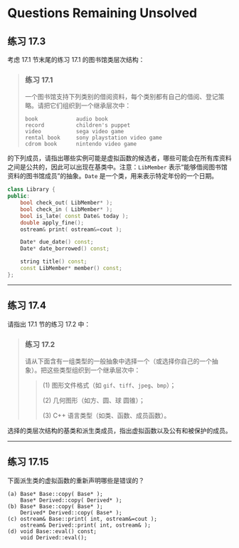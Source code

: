 # Questions Remaining Unsolved

## 练习 17.3

考虑 17.1 节末尾的练习 17.1 的图书馆类层次结构：

>
> ### 练习 17.1
>
> 一个图书馆支持下列类别的借阅资料，每个类别都有自己的借阅、登记策略。请把它们组织到一个继承层次中：
>
> ```
> book            audio book
> record          children's puppet
> video           sega video game
> rental book     sony playstation video game
> cdrom book      nintendo video game
> ```
>

的下列成员，请指出哪些实例可能是虚拟函数的候选者，哪些可能会在所有库资料之间是公共的，因此可以出现在基类中。注意：`LibMember` 表示“能够借阅图书馆资料的图书馆成员”的抽象。`Date` 是一个类，用来表示特定年份的一个日期。

```c++
class Library {
public:
    bool check_out( LibMember* );
    bool check_in ( LibMember* );
    bool is_late( const Date& today );
    double apply_fine();
    ostream& print( ostream&=cout );

    Date* due_date() const;
    Date* date_borrowed() const;

    string title() const;
    const LibMember* member() const;
};
```

---

## 练习 17.4

请指出 17.1 节的练习 17.2 中：

> ### 练习 17.2
>
> 请从下面含有一组类型的一般抽象中选择一个（或选择你自己的一个抽象）。把这些类型组织到一个继承层次中：
>
> > (1) 图形文件格式（如 `gif`、`tiff`、`jpeg`、`bmp`）；
> >
> > (2) 几何图形（如方、圆、球 圆锥）；
> >
> > (3) C++ 语言类型（如类、函数、成员函数）。

选择的类层次结构的基类和派生类成员，指出虚拟函数以及公有和被保护的成员。

---

## 练习 17.15

下面派生类的虚拟函数的重新声明哪些是错误的？

```
(a) Base* Base::copy( Base* );
    Base* Derived::copy( Derived* );
(b) Base* Base::copy( Base* );
    Derived* Derived::copy( Base* );
(c) ostream& Base::print( int, ostream&=cout );
    ostream& Derived::print( int, ostream& );
(d) void Base::eval() const;
    void Derived::eval();
```
